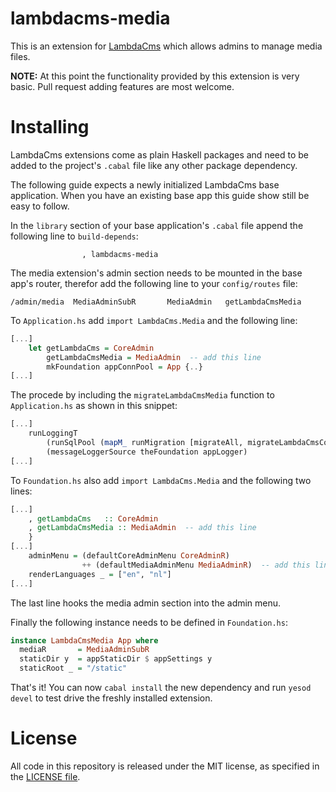lambdacms-media
===============

This is an extension for [LambdaCms](http://lambdacms.org) which allows admins to manage media files.

**NOTE:** At this point the functionality provided by this extension is very basic. Pull request adding features are most welcome.


# Installing

LambdaCms extensions come as plain Haskell packages and need to be added to the
project's `.cabal` file like any other package dependency.

The following guide expects a newly initialized LambdaCms base application.
When you have an existing base app this guide show still be easy to follow.

In the `library` section of your base application's `.cabal` file append the following
line to `build-depends`:

```
                , lambdacms-media
```

The media extension's admin section needs to be mounted in the base app's
router, therefor add the following line to your `config/routes` file:

```
/admin/media  MediaAdminSubR       MediaAdmin   getLambdaCmsMedia
```

To `Application.hs` add `import LambdaCms.Media` and the following line:

```haskell
[...]
    let getLambdaCms = CoreAdmin
        getLambdaCmsMedia = MediaAdmin  -- add this line
        mkFoundation appConnPool = App {..}
[...]
```

The procede by including the `migrateLambdaCmsMedia` function to `Application.hs`
as shown in this snippet:

```haskell
[...]
    runLoggingT
        (runSqlPool (mapM_ runMigration [migrateAll, migrateLambdaCmsCore, migrateLambdaCmsMedia]) pool)
        (messageLoggerSource theFoundation appLogger)
[...]
```


To `Foundation.hs` also add `import LambdaCms.Media` and the following two lines:

```haskell
[...]
    , getLambdaCms   :: CoreAdmin
    , getLambdaCmsMedia :: MediaAdmin  -- add this line
    }
[...]
    adminMenu = (defaultCoreAdminMenu CoreAdminR)
                ++ (defaultMediaAdminMenu MediaAdminR)  -- add this line
    renderLanguages _ = ["en", "nl"]
[...]
```

The last line hooks the media admin section into the admin menu.

Finally the following instance needs to be defined in `Foundation.hs`:

```haskell
instance LambdaCmsMedia App where
  mediaR       = MediaAdminSubR
  staticDir y  = appStaticDir $ appSettings y
  staticRoot _ = "/static"
```


That's it! You can now `cabal install` the new dependency and run
`yesod devel` to test drive the freshly installed extension.



# License

All code in this repository is released under the MIT license, as specified
in the [LICENSE file](https://github.com/lambdacms/lambdacms-core/blob/master/LICENSE).


